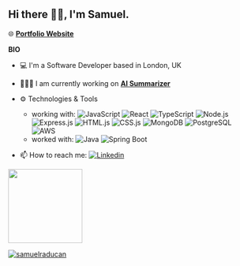 ## Hi there 👋🏼, I'm Samuel.

<!-- <p align="left"> <img src="https://komarev.com/ghpvc/?username=samuelmbp&label=Profile%20views&color=0e75b6&style=flat" alt="samuelmbp" /> </p> -->

<!-- <p align="left"> <a href="https://github.com/ryo-ma/github-profile-trophy"><img src="https://github-profile-trophy.vercel.app/?username=samuelmbp" alt="samuelraducan" /></a> </p> -->

🌐 **[Portfolio Website](https://samuel-raducan.vercel.app/)**

**BIO**

- 💻 I'm a Software Developer based in London, UK
<!-- - 📚 I’m currently preparing for the **[AWS Certified Solutions Architect - Associate Certification](https://aws.amazon.com/certification/certified-solutions-architect-associate/)** -->
- 👨🏻‍💻 I am currently working on **[AI Summarizer](https://github.com/samuelmbp/ai-summarizer)**

- ⚙️ Technologies & Tools

  - working with: ![JavaScript](https://img.shields.io/badge/-JavaScript-fff?&logo=JavaScript)
    ![React](https://img.shields.io/badge/-React-fff?&logo=React)
    ![TypeScript](https://img.shields.io/badge/-TypeScript-fff?&logo=TypeScript)
    ![Node.js](https://img.shields.io/badge/-Node.js-fff?&logo=node.js)
    ![Express.js](https://img.shields.io/badge/-Express.js-fff?&logo=express.js)
    ![HTML.js](https://img.shields.io/badge/-HTML-fff?&logo=HTML)
    ![CSS.js](https://img.shields.io/badge/-CSS-fff?&logo=CSS)
    ![MongoDB](https://img.shields.io/badge/-MongoDB-fff?&logo=MongoDB)
    ![PostgreSQL](https://img.shields.io/badge/-SQL-fff?&logo=PostgreSQL)
    ![AWS](https://img.shields.io/badge/-AWS-fff?&logo=Amazon-AWS&logoColor=F90)
  - worked with:
    ![Java](https://img.shields.io/badge/-Java-fff?&logo=Java)
    ![Spring Boot](https://img.shields.io/badge/-SpringBoot-fff?&logo=SpringBoot)
    <!-- ![Python](https://img.shields.io/badge/-Python-fff?&logo=Python)
    ![Django](https://img.shields.io/badge/-Django-fff?&logo=Django) -->

- 📫 How to reach me: [![Linkedin](https://img.shields.io/badge/-LinkedIn-0e76a8?style=flat-square&logo=Linkedin&logoColor=white)](https://www.linkedin.com/in/samuel-raducan-3b9683199/)
<!-- - 📝 View my **[CV](https://github.com/samuelmbp/CV)** -->

<!-- <h3>Languages & Tools:</h3> -->

<div>
  <a href="http://www.github.com/samuelmbp">
    <img height="150em" src="https://github-readme-stats.vercel.app/api/top-langs/?username=samuelmbp&layout=compact&theme=yeblu&langs_count=5"/>
  <p><img align="center" src="https://github-readme-streak-stats.herokuapp.com/?user=samuelmbp&layout=compact&theme=yeblu" alt="samuelraducan" /></p>

  </a>
</div>
<!-- [![Top Langs](https://github-readme-stats.vercel.app/api/top-langs/?username=samuelmbp&layout=compact)](https://github.com/samuelmbp/github-readme-stats) -->

<!--
![Most Used Programming Languages](https://github-readme-stats.vercel.app/api/top-langs/?username=samuelmbp&layout=compact&theme=dracula&langs_count=7) -->

<!-- <img height="150em" src="https://github-readme-stats.vercel.app/api/top-langs/?username=taybenca&layout=compact&theme=dracula&langs_count=7"/> -->

<!--
Here are some ideas to get you started:
- 🔭 I’m currently working on ...
- 🌱 I’m currently learning ...
- 👯 I’m looking to collaborate on ...
- 🤔 I’m looking for help with ...
- 💬 Ask me about ...
- 📫 How to reach me: ...
- 😄 Pronouns: ...
- ⚡ Fun fact: ...
- - 🌱 I’m currently learning ```.Java``` & ```.Spring Boot``` by building **[Spring Boot Registration System](https://github.com/samuelmbp/java-springboot-registration-system)**
-->
